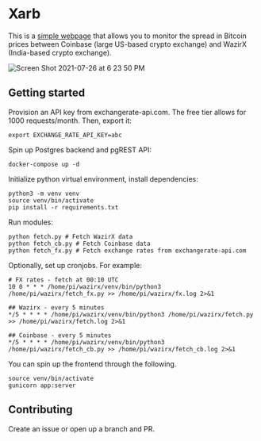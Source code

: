 # Xarb

This is a [simple webpage](http://xarb.herokuapp.com) that allows you to monitor the spread in Bitcoin prices between Coinbase (large US-based crypto exchange) and WazirX (India-based crypto exchange).

![Screen Shot 2021-07-26 at 6 23 50 PM](https://user-images.githubusercontent.com/18354771/126991965-1f252c81-5311-4474-bc85-818eaf2d1b02.png)

## Getting started

Provision an API key from exchangerate-api.com. The free tier allows for 1000 requests/month. Then, export it:

```
export EXCHANGE_RATE_API_KEY=abc
```

Spin up Postgres backend and pgREST API:

```
docker-compose up -d
```

Initialize python virtual environment, install dependencies:

```
python3 -m venv venv
source venv/bin/activate
pip install -r requirements.txt
```

Run modules:
```
python fetch.py # Fetch WazirX data
python fetch_cb.py # Fetch Coinbase data
python fetch_fx.py # Fetch exchange rates from exchangerate-api.com
```

Optionally, set up cronjobs. For example:
```
# FX rates - fetch at 00:10 UTC
10 0 * * * /home/pi/wazirx/venv/bin/python3 /home/pi/wazirx/fetch_fx.py >> /home/pi/wazirx/fx.log 2>&1

## Wazirx - every 5 minutes
*/5 * * * * /home/pi/wazirx/venv/bin/python3 /home/pi/wazirx/fetch.py >> /home/pi/wazirx/fetch.log 2>&1

## Coinbase - every 5 minutes
*/5 * * * * /home/pi/wazirx/venv/bin/python3 /home/pi/wazirx/fetch_cb.py >> /home/pi/wazirx/fetch_cb.log 2>&1
```

You can spin up the frontend through the following.
```
source venv/bin/activate
gunicorn app:server
```

## Contributing
Create an issue or open up a branch and PR.
